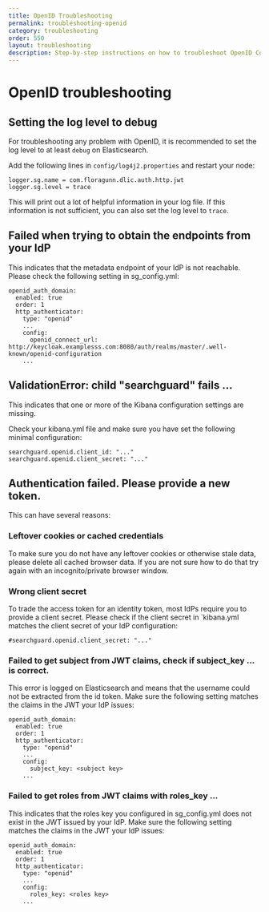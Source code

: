 ```yaml
---
title: OpenID Troubleshooting
permalink: troubleshooting-openid
category: troubleshooting
order: 550
layout: troubleshooting
description: Step-by-step instructions on how to troubleshoot OpenID Connect issues in Elasticsearch and Kibana.
---
```


<!--- Copyright 2022 floragunn GmbH -->

# OpenID troubleshooting

## Setting the log level to debug

For troubleshooting any problem with OpenID, it is recommended to set the log level to at least `debug` on Elasticsearch.

Add the following lines in `config/log4j2.properties` and restart your node:

```
logger.sg.name = com.floragunn.dlic.auth.http.jwt
logger.sg.level = trace
```

This will print out a lot of helpful information in your log file. If this information is not sufficient, you can also set the log level to `trace`.

## Failed when trying to obtain the endpoints from your IdP

This indicates that the metadata endpoint of your IdP is not reachable. Please check the following setting in sg_config.yml:

```
openid_auth_domain:
  enabled: true
  order: 1
  http_authenticator:
    type: "openid"
    ...
    config:
      openid_connect_url: http://keycloak.examplesss.com:8080/auth/realms/master/.well-known/openid-configuration
    ...
```

## ValidationError: child "searchguard" fails ...

This indicates that one or more of the Kibana configuration settings are missing.

Check your kibana.yml file and make sure you have set the following minimal configuration:

```
searchguard.openid.client_id: "..."
searchguard.openid.client_secret: "..."
```

## Authentication failed. Please provide a new token.

This can have several reasons:

### Leftover cookies or cached credentials

To make sure you do not have any leftover cookies or otherwise stale data, please delete all cached browser data. If you are not sure how to do that try again with an incognito/private browser window.

### Wrong client secret

To trade the access token for an identity token, most IdPs require you to provide a client secret. Please check if the client secret in `kibana.yml matches the client secret of your IdP configuration:

```
#searchguard.openid.client_secret: "..."
```

### Failed to get subject from JWT claims, check if subject_key ... is correct.

This error is logged on Elasticsearch and means that the username could not be extracted from the id token. Make sure the following setting matches the claims in the JWT your IdP issues:

```
openid_auth_domain:
  enabled: true
  order: 1
  http_authenticator:
    type: "openid"
    ...
    config:
      subject_key: <subject key>
    ...
```

### Failed to get roles from JWT claims with roles_key ...

This indicates that the roles key you configured in sg_config.yml does not exist in the JWT issued by your IdP. Make sure the following setting matches the claims in the JWT your IdP issues:

```
openid_auth_domain:
  enabled: true
  order: 1
  http_authenticator:
    type: "openid"
    ...
    config:
      roles_key: <roles key>
    ...
```



